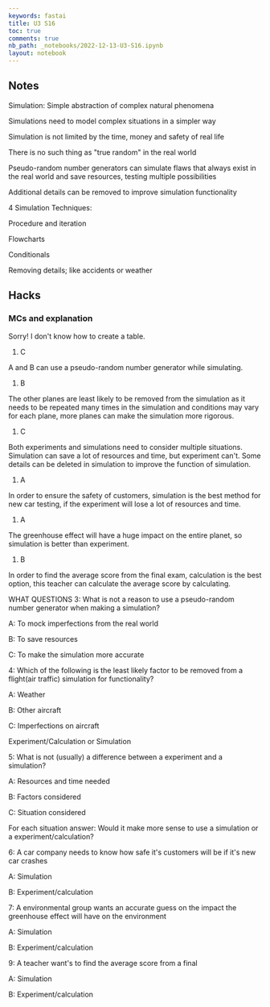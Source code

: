 ```yaml
---
keywords: fastai
title: U3 S16
toc: true
comments: true
nb_path: _notebooks/2022-12-13-U3-S16.ipynb
layout: notebook
---
```


<!--
#################################################
### THIS FILE WAS AUTOGENERATED! DO NOT EDIT! ###
#################################################
# file to edit: _notebooks/2022-12-13-U3-S16.ipynb
-->

<div class="container" id="notebook-container">
        
<div class="cell border-box-sizing text_cell rendered"><div class="inner_cell">
<div class="text_cell_render border-box-sizing rendered_html">
<h2 id="Notes">Notes<a class="anchor-link" href="#Notes"> </a></h2>
</div>
</div>
</div>
<div class="cell border-box-sizing text_cell rendered"><div class="inner_cell">
<div class="text_cell_render border-box-sizing rendered_html">
<p>Simulation: Simple abstraction of complex natural phenomena</p>
<p>Simulations need to model complex situations in a simpler way</p>
<p>Simulation is not limited by the time, money and safety of real life</p>
<p>There is no such thing as "true random" in the real world</p>
<p>Pseudo-random number generators can simulate flaws that always exist in the real world and save resources, testing multiple possibilities</p>
<p>Additional details can be removed to improve simulation functionality</p>

</div>
</div>
</div>
<div class="cell border-box-sizing text_cell rendered"><div class="inner_cell">
<div class="text_cell_render border-box-sizing rendered_html">
<p>4 Simulation Techniques:</p>
<p>Procedure and iteration</p>
<p>Flowcharts</p>
<p>Conditionals</p>
<p>Removing details; like accidents or weather</p>

</div>
</div>
</div>
<div class="cell border-box-sizing text_cell rendered"><div class="inner_cell">
<div class="text_cell_render border-box-sizing rendered_html">
<h2 id="Hacks">Hacks<a class="anchor-link" href="#Hacks"> </a></h2>
</div>
</div>
</div>
<div class="cell border-box-sizing text_cell rendered"><div class="inner_cell">
<div class="text_cell_render border-box-sizing rendered_html">
<h3 id="MCs-and-explanation">MCs and explanation<a class="anchor-link" href="#MCs-and-explanation"> </a></h3>
</div>
</div>
</div>
<div class="cell border-box-sizing text_cell rendered"><div class="inner_cell">
<div class="text_cell_render border-box-sizing rendered_html">
<p>Sorry! I don't know how to create a table.</p>

</div>
</div>
</div>
<div class="cell border-box-sizing text_cell rendered"><div class="inner_cell">
<div class="text_cell_render border-box-sizing rendered_html">
<ol>
<li>C </li>
</ol>
<p>A and B can use a pseudo-random number generator while simulating.</p>
<ol>
<li>B</li>
</ol>
<p>The other planes are least likely to be removed from the simulation as it needs to be repeated many times in the simulation and conditions may vary for each plane, more planes can make the simulation more rigorous.</p>
<ol>
<li>C</li>
</ol>
<p>Both experiments and simulations need to consider multiple situations. Simulation can save a lot of resources and time, but experiment can't. Some details can be deleted in simulation to improve the function of simulation.</p>
<ol>
<li>A</li>
</ol>
<p>In order to ensure the safety of customers, simulation is the best method for new car testing, if the experiment will lose a lot of resources and time.</p>
<ol>
<li>A</li>
</ol>
<p>The greenhouse effect will have a huge impact on the entire planet, so simulation is better than experiment.</p>
<ol>
<li>B</li>
</ol>
<p>In order to find the average score from the final exam, calculation is the best option, this teacher can calculate the average score by calculating.</p>

</div>
</div>
</div>
<div class="cell border-box-sizing text_cell rendered"><div class="inner_cell">
<div class="text_cell_render border-box-sizing rendered_html">
<p>WHAT QUESTIONS
3: What is not a reason to use a pseudo-random number generator when making a simulation?</p>
<p>A: To mock imperfections from the real world</p>
<p>B: To save resources</p>
<p>C: To make the simulation more accurate</p>
<p>4: Which of the following is the least likely factor to be removed from a flight(air traffic) simulation for functionality?</p>
<p>A: Weather</p>
<p>B: Other aircraft</p>
<p>C: Imperfections on aircraft</p>
<p>Experiment/Calculation or Simulation</p>
<p>5: What is not (usually) a difference between a experiment and a simulation?</p>
<p>A: Resources and time needed</p>
<p>B: Factors considered</p>
<p>C: Situation considered</p>
<p>For each situation answer: Would it make more sense to use a simulation or a experiment/calculation?</p>
<p>6: A car company needs to know how safe it's customers will be if it's new car crashes</p>
<p>A: Simulation</p>
<p>B: Experiment/calculation</p>
<p>7: A environmental group wants an accurate guess on the impact the greenhouse effect will have on the environment</p>
<p>A: Simulation</p>
<p>B: Experiment/calculation</p>
<p>9: A teacher want's to find the average score from a final</p>
<p>A: Simulation</p>
<p>B: Experiment/calculation</p>

</div>
</div>
</div>
</div>
 

